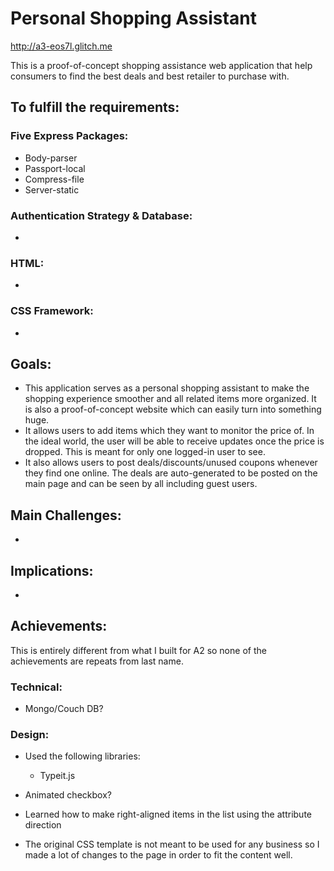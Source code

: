 Personal Shopping Assistant
===
http://a3-eos7l.glitch.me

This is a proof-of-concept shopping assistance web application that help consumers to find the best deals and best retailer to purchase with. 

To fulfill the requirements:
---
### Five Express Packages:
- Body-parser
- Passport-local
- Compress-file
- Server-static

### Authentication Strategy & Database: 

- 

### HTML:

- 

### CSS Framework:

- 


Goals:
---
- This application serves as a personal shopping assistant to make the shopping experience smoother and all related items more organized. It is also a proof-of-concept website which can easily turn into something huge.
- It allows users to add items which they want to monitor the price of. In the ideal world, the user will be able to receive updates once the price is dropped. This is meant for only one logged-in user to see. 
- It also allows users to post deals/discounts/unused coupons whenever they find one online. The deals are auto-generated to be posted on the main page and can be seen by all including guest users. 


Main Challenges:
---
- 


Implications:
---
- 


Achievements:
---
This is entirely different from what I built for A2 so none of the achievements are repeats from last name. 
### Technical:
- Mongo/Couch DB?


### Design:
- Used the following libraries:
    - Typeit.js
    
- Animated checkbox?
- Learned how to make right-aligned items in the list using the attribute direction
- The original CSS template is not meant to be used for any business so I made a lot of changes to the page in order to fit the content well. 
    


